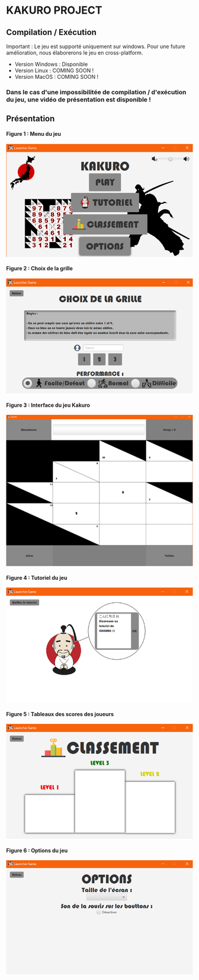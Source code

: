 # KAKURO PROJECT

## Compilation / Exécution

Important : Le jeu est supporté uniquement sur windows. Pour une future amélioration, nous élaborerons le jeu en cross-platform.

- Version Windows : Disponible
- Version Linux : COMING SOON ! 
- Version MacOS : COMING SOON !

### Dans le cas d'une impossibilitée de compilation / d'exécution du jeu, une vidéo de présentation est disponible !


## Présentation
#### Figure 1 : Menu du jeu
![Menu!](Screenshot/Menu.PNG)
#### Figure 2 : Choix de la grille
![ChoixGrille!](Screenshot/ChoixGrille.PNG)
#### Figure 3 : Interface du jeu Kakuro
![Jeu!](Screenshot/Jeu.PNG)
#### Figure 4 : Tutoriel du jeu
![Tutoriel!](Screenshot/Tutoriel.PNG)
#### Figure 5 : Tableaux des scores des joueurs
![Classement!](Screenshot/Classement.PNG)
#### Figure 6 : Options du jeu
![Options!](Screenshot/Options.PNG)